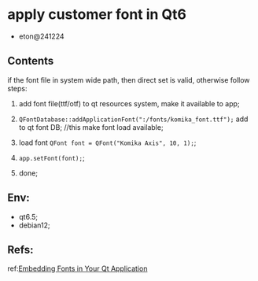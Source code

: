 # apply customer font in Qt6
- eton@241224
## Contents
if the font file in system wide path, then direct set is valid, otherwise follow steps:
1. add font file(ttf/otf) to qt resources system, make it available to app;
2. `QFontDatabase::addApplicationFont(":/fonts/komika_font.ttf");` add to qt font DB; //this make font load available;

3. load font `QFont font = QFont("Komika Axis", 10, 1);`;

4. `app.setFont(font);`;

5. done;

## Env:
- qt6.5;
- debian12;

## Refs:
ref:[Embedding Fonts in Your Qt Application](https://amin-ahmadi.com/2016/01/07/embedding-fonts-in-your-qt-app/)
